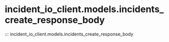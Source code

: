# incident_io_client.models.incidents_create_response_body

::: incident_io_client.models.incidents_create_response_body